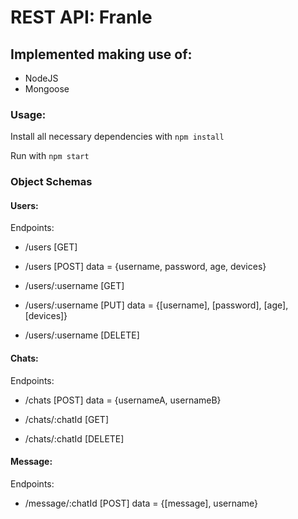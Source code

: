 # REST API: Franle

## Implemented making use of:

+ NodeJS
+ Mongoose

### Usage:

Install all necessary dependencies with `npm install`

Run with `npm start`

### Object Schemas

#### Users:

Endpoints:

+ /users [GET]

+ /users [POST] data = {username, password, age, devices}

+ /users/:username [GET]

+ /users/:username [PUT] data = {[username], [password], [age], [devices]}

+ /users/:username [DELETE]

#### Chats:

Endpoints:

+ /chats [POST] data = {usernameA, usernameB}

+ /chats/:chatId [GET]

+ /chats/:chatId [DELETE]

#### Message:

Endpoints:

+ /message/:chatId [POST] data = {[message], username}
